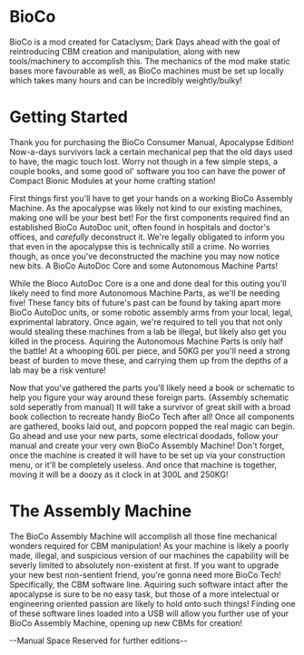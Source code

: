 # BioCo

BioCo is a mod created for Cataclysm; Dark Days ahead with the goal of reintroducing CBM creation and manipulation, along with new tools/machinery to accomplish this.
The mechanics of the mod make static bases more favourable as well, as BioCo machines must be set up locally which takes many hours and can be incredibly weightly/bulky!





# Getting Started

Thank you for purchasing the BioCo Consumer Manual, Apocalypse Edition!
Now-a-days survivors lack a certain mechanical pep that the old days used to have, the magic touch lost.
Worry not though in a few simple steps, a couple books, and some good ol' software you too can have the power of Compact Bionic Modules at your home crafting station!


First things first you'll have to get your hands on a working BioCo Assembly Machine. As the apocalypse was likely not kind to our existing machines, making one will be your best bet!
For the first components required find an established BioCo AutoDoc unit, often found in hospitals and doctor's offices, and *carefully* deconstruct it. 
We're legally obligated to inform you that even in the apocalypse this is technically still a crime.
No worries though, as once you've deconstructed the machine you may now notice new bits. A BioCo AutoDoc Core and some Autonomous Machine Parts!


While the Bioco AutoDoc Core is a one and done deal for this outing you'll likely need to find more Autonomous Machine Parts, as we'll be needing five!
These fancy bits of future's past can be found by taking apart more BioCo AutoDoc units, or some robotic assembly arms from your local, legal, exprimental labratory.
Once again, we're required to tell you that not only would stealing these machines from a lab be illegal, but likely also get you killed in the process.
Aquiring the Autonomous Machine Parts is only half the battle! At a whooping 60L per piece, and 50KG per you'll need a strong beast of burden to move these, and carrying them up from the depths of a lab may be a risk venture!


Now that you've gathered the parts you'll likely need a book or schematic to help you figure your way around these foreign parts. (Assembly schematic sold seperatly from manual)
It will take a survivor of great skill with a broad book collection to recreate handy BioCo Tech after all!
Once all components are gathered, books laid out, and popcorn popped the real magic can begin. Go ahead and use your new parts, some electrical doodads, follow your manual and create your very own BioCo Assembly Machine!
Don't forget, once the machine is created it will have to be set up via your construction menu, or it'll be completely useless. And once that machine is together, moving it will be a doozy as it clock in at 300L and 250KG!





# The Assembly Machine

The BioCo Assembly Machine will accomplish all those fine mechanical wonders required for CBM manipulation! 
As your machine is likely a poorly made, illegal, and suspicious version of our machines the capability will be severly limited to absolutely non-existent at first. 
If you want to upgrade your new best non-sentient friend, you're gonna need more BioCo Tech! Specifically, the CBM software line.
Aquiring such software intact after the apocalypse is sure to be no easy task, but those of a more intelectual or engineering oriented passion are likely to hold onto such things!
Finding one of these software lines loaded into a USB will allow you further use of your BioCo Assembly Machine, opening up new CBMs for creation!


--Manual Space Reserved for further editions--
